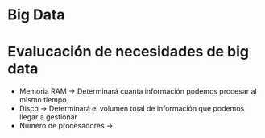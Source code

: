# Big Data

# Evalucación de necesidades de big data
* Memoria RAM ->  Determinará cuanta información podemos procesar al mismo tiempo
* Disco -> Determinará el volumen total de información que podemos llegar a gestionar
* Número de procesadores ->